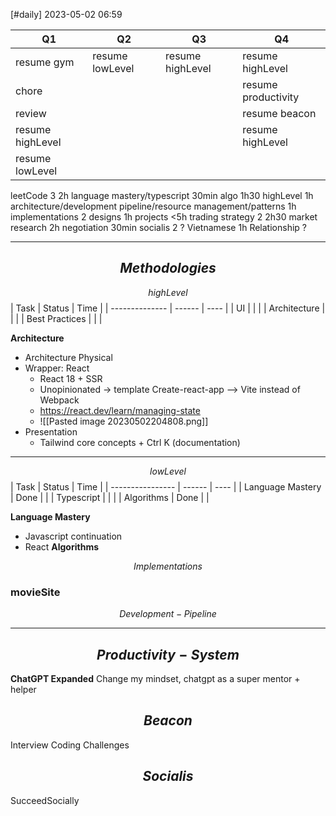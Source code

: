 [#daily]
2023-05-02
06:59

| Q1               | Q2              | Q3               | Q4                  |
| ---------------- | --------------- | ---------------- | ------------------- |
| resume gym       | resume lowLevel | resume highLevel | resume highLevel    |
| chore            |                 |                  | resume productivity |
| review           |                 |                  | resume beacon       |
| resume highLevel |                 |                  | resume highLevel                    |
| resume lowLevel  |                 |                  |                     |



leetCode 3 2h
	language mastery/typescript 30min
	algo 1h30
highLevel 1h
	architecture/development pipeline/resource management/patterns 1h
implementations 2
	designs 1h
	projects <5h
trading strategy 2 2h30
	market research 2h
	negotiation 30min
socialis 2 ?
	Vietnamese 1h 
	Relationship ?


***
## $$Methodologies$$
$$highLevel$$
| Task           | Status | Time |
| -------------- | ------ | ---- |
| UI             |        |      |
| Architecture   |        |      | 
| Best Practices |        |      |

**Architecture** 
- Architecture Physical
- Wrapper: React
	- React 18 + SSR
	- Unopinionated  -> template Create-react-app --> Vite instead of Webpack
	- https://react.dev/learn/managing-state
	- ![[Pasted image 20230502204808.png]]
- Presentation
	- Tailwind core concepts + Ctrl K (documentation)


****
$$lowLevel$$
| Task             | Status | Time |
| ---------------- | ------ | ---- |
| Language Mastery | Done   |      | 
| Typescript       |        |      |
| Algorithms       | Done   |      |

**Language Mastery**
- Javascript continuation
- React
**Algorithms**

$$Implementations$$
### **movieSite**









$$Development-Pipeline$$


***
##  $$Productivity-System$$
**ChatGPT Expanded**
Change my mindset, chatgpt as a super mentor + helper
## $$Beacon$$
Interview Coding Challenges

## $$Socialis$$
SucceedSocially

